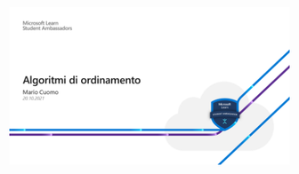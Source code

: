 <p align="center">
 <img src="https://github.com/mariocuomo/talks/blob/main/images/Sorting%20algorithms.png">
</p>
